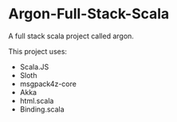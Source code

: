# Argon-Full-Stack-Scala
A full stack scala project called argon.

This project uses:
- Scala.JS
- Sloth
- msgpack4z-core
- Akka
- html.scala
- Binding.scala 
